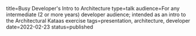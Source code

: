 title=Busy Developer's Intro to Architecture
type=talk
audience=For any intermediate (2 or more years) developer audience; intended as an intro to the Architectural Kataas exercise
tags=presentation, architecture, developer
date=2022-02-23
status=published
~~~~~~

